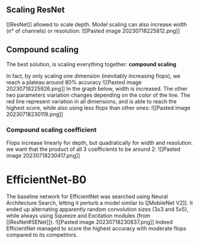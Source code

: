 
## Scaling ResNet
[[ResNet]] allowed to scale depth.
Model scaling can also increase width (n° of channels) or resolution:
![[Pasted image 20230718225812.png]]
## Compound scaling
The best solution, is scaling everything together: **compound scaling**

In fact, by only scaling one dimension (inevitably increasing flops), we reach a plateau around 80% accuracy
![[Pasted image 20230718225926.png]]
In the graph below, width is increased. The other two parameters viariation changes depending on the color of the line.
The red line represent variation in all dimensions, and is able to reach the highest score, while also using less flops than other ones:
![[Pasted image 20230718230119.png]]
### Compound scaling coefficient
Flops increase linearly for depth, but quadratically for width and resolution. we want that the product of all 3 coefficients to be around 2:
![[Pasted image 20230718230417.png]]
# EfficientNet-B0
The baseline network for EfficientNet was searched using Neural Architecture Search, letting it perturb a model similar to [[MobileNet V2]].
It ended up alternating apparently random convolution sizes (3x3 and 5x5), while always using Squeeze and Excitation modules (from [[ResNet#SENet]]).
![[Pasted image 20230718230837.png]]
Indeed EfficientNet managed to score the highest accuracy with moderate flops compared to its competitors.
